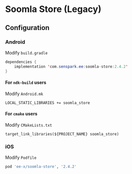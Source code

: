 # Soomla Store (Legacy)
## Configuration
### Android
Modify `build.gradle`
```java
dependencies {
    implementation 'com.senspark.ee:soomla-store:2.4.2'
}
```

#### For `ndk-build` users
Modify `Android.mk`
```
LOCAL_STATIC_LIBRARIES += soomla_store
```

#### For `cmake` users
Modify `CMakeLists.txt`
```
target_link_libraries(${PROJECT_NAME} soomla_store)
```

### iOS
Modify `Podfile`
```ruby
pod 'ee-x/soomla-store', '2.4.2'
```